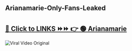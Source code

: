 
 ## Arianamarie-Only-Fans-Leaked

# <h2><a href="https://clipsfans.com/Arianamarie&ref=git">🔗 Click to LINKS ⏩⏩ 👉 🟢 Arianamarie </a></h2>

<a href="https://clipsfans.com/Arianamarie&ref=git" rel="nofollow" data-target="animated-image.originalLink"><img src="https://i.ibb.co.com/xMMVF88/686577567.gif" alt="Viral Video Original" style="max-width: 100%; display: inline-block;" data-target="animated-image.originalImage"></a>
